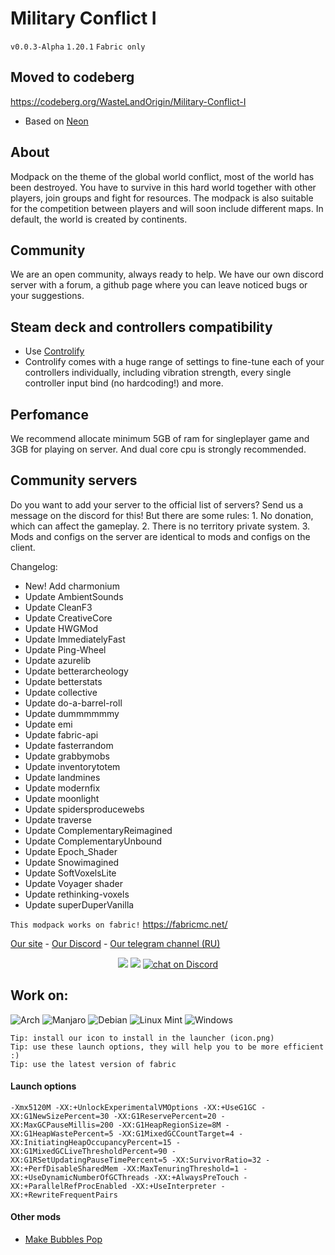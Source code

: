 # Military Conflict I
```v0.0.3-Alpha```
```1.20.1``` ```Fabric only```
## Moved to codeberg
https://codeberg.org/WasteLandOrigin/Military-Conflict-I

- Based on [Neon](https://modrinth.com/modpack/neon-modpack)

## About
Modpaсk on the theme of the global world conflict, most of the world has been destroyed. You have to survive in this hard world together with other players, join groups and fight for resources. The modpack is also suitable for the competition between players and will soon include different maps. In default, the world is created by continents.

## Community
We are an open community, always ready to help. We have our own discord server with a forum, a github page where you can leave noticed bugs or your suggestions.

## Steam deck and controllers compatibility
- Use [Controlify](https://modrinth.com/mod/controlify)
- Controlify comes with a huge range of settings to fine-tune each of your controllers individually, including vibration strength, every single controller input bind (no hardcoding!) and more.

## Perfomance
We recommend allocate minimum 5GB of ram for singleplayer game and 3GB for playing on server. And dual core cpu is strongly recommended.

## Community servers
Do you want to add your server to the official list of servers? Send us a message on the discord for this! But there are some rules: 1. No donation, which can affect the gameplay. 2. There is no territory private system. 3. Mods and configs on the server are identical to mods and configs on the client.

Changelog:
- New! Add charmonium
- Update AmbientSounds
- Update CleanF3
- Update CreativeCore
- Update HWGMod
- Update ImmediatelyFast
- Update Ping-Wheel
- Update azurelib
- Update betterarcheology
- Update betterstats
- Update collective
- Update do-a-barrel-roll
- Update dummmmmmy
- Update emi
- Update fabric-api
- Update fasterrandom
- Update grabbymobs
- Update inventorytotem
- Update landmines
- Update modernfix
- Update moonlight
- Update spidersproducewebs
- Update traverse
- Update ComplementaryReimagined
- Update ComplementaryUnbound
- Update Epoch_Shader
- Update Snowimagined
- Update SoftVoxelsLite
- Update Voyager shader
- Update rethinking-voxels
- Update superDuperVanilla

```This modpack works on fabric!```
https://fabricmc.net/

[Site]: https://wlorigin.cf/
[Discord]: https://discord.gg/UBaauaN
[Telegram]: https://t.me/wlorigin

[Our site][Site] - [Our Discord][Discord] - [Our telegram channel (RU)][Telegram]

<p align="center">
    <a href="https://github.com/badges/shields/graphs/contributors" alt="Contributors">
        <img src="https://img.shields.io/github/contributors/WasteLand-Dev/Military-Conflict-I" /></a>
    <a href="https://github.com/badges/shields/pulse" alt="Activity">
        <img src="https://img.shields.io/github/commit-activity/m/WasteLand-Dev/Military-Conflict-I" /></a>
    <a href="https://discord.gg/UBaauaN">
        <img src="https://img.shields.io/discord/716326875613364277?logo=discord"
            alt="chat on Discord"></a>
</p>

## Work on:
![Arch](https://img.shields.io/badge/Arch%20Linux-1793D1?logo=arch-linux&logoColor=fff&style=for-the-badge)
![Manjaro](https://img.shields.io/badge/Manjaro-35BF5C?style=for-the-badge&logo=Manjaro&logoColor=white)
![Debian](https://img.shields.io/badge/Debian-D70A53?style=for-the-badge&logo=debian&logoColor=white)
![Linux Mint](https://img.shields.io/badge/Linux%20Mint-87CF3E?style=for-the-badge&logo=Linux%20Mint&logoColor=white)
![Windows](https://img.shields.io/badge/Windows-0078D6?style=for-the-badge&logo=windows&logoColor=white)

```
Tip: install our icon to install in the launcher (icon.png)
Tip: use these launch options, they will help you to be more efficient :)
Tip: use the latest version of fabric
```

#### Launch options
```
-Xmx5120M -XX:+UnlockExperimentalVMOptions -XX:+UseG1GC -XX:G1NewSizePercent=30 -XX:G1ReservePercent=20 -XX:MaxGCPauseMillis=200 -XX:G1HeapRegionSize=8M -XX:G1HeapWastePercent=5 -XX:G1MixedGCCountTarget=4 -XX:InitiatingHeapOccupancyPercent=15 -XX:G1MixedGCLiveThresholdPercent=90 -XX:G1RSetUpdatingPauseTimePercent=5 -XX:SurvivorRatio=32 -XX:+PerfDisableSharedMem -XX:MaxTenuringThreshold=1 -XX:+UseDynamicNumberOfGCThreads -XX:+AlwaysPreTouch -XX:+ParallelRefProcEnabled -XX:+UseInterpreter -XX:+RewriteFrequentPairs
```

#### Other mods
- [Make Bubbles Pop](https://modrinth.com/mod/make_bubbles_pop)
